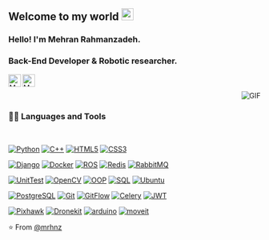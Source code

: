
    
## Welcome to my world <img src="https://github.com/TheDudeThatCode/TheDudeThatCode/blob/master/Assets/Earth.gif" width="24px">

### Hello! I'm Mehran Rahmanzadeh.
### Back-End Developer & Robotic researcher.


<a href="https://www.linkedin.com/in/mehran-rahmanzadeh-996161204/">
  <img align="left" alt="Mehran Rahmanzadeh" width="25px" src="https://cdn.jsdelivr.net/npm/simple-icons@v3/icons/linkedin.svg" />
</a>
<a href="https://www.instagram.com/imrhnz">
  <img align="left" alt="Mehran Rahmanzadeh" width="25px" src="https://cdn.jsdelivr.net/npm/simple-icons@v3/icons/instagram.svg" />
</a>

<br />
<br />

  <img align="right" alt="GIF" src="https://media.giphy.com/media/836HiJc7pgzy8iNXCn/giphy.gif" />

<br />

### 👨‍💻 Languages and Tools

<br />

[![Python](https://img.shields.io/badge/-python-black?style=flat&logo=python&link=https://github.com/mrhnz)](https://github.com/mrhnz) 
[![C++](https://img.shields.io/badge/-C++-563D7C?style=flat&logo=cplusplus&link=https://github.com/mrhnz)](https://github.com/mrhnz) 
[![HTML5](https://img.shields.io/badge/-HTML5-E34F26?style=flat&logo=html5&logoColor=white&link=https://github.com/mrhnz)](https://github.com/mrhnz) 
[![CSS3](https://img.shields.io/badge/-CSS3-1572B6?style=flat&logo=css3&link=https://github.com/mrhnz)](https://github.com/mrhnz) 

[![Django](https://img.shields.io/badge/-Django-2f7b15?style=flat&logo=django&link=https://github.com/mrhnz)](https://github.com/mrhnz) 
[![Docker](https://img.shields.io/badge/-Docker-gray?style=flat&logo=docker&link=https://github.com/mrhnz)](https://github.com/mrhnz) 
[![ROS](https://img.shields.io/badge/-ROS-blue?style=flat&logo=ros&link=https://github.com/mrhnz)](https://github.com/mrhnz) 
[![Redis](https://img.shields.io/badge/-Redis-white?style=flat&logo=redis&link=https://github.com/mrhnz)](https://github.com/mrhnz) 
[![RabbitMQ](https://img.shields.io/badge/-RabbitMQ-black?style=flat&logo=rabbitmq&link=https://github.com/mrhnz)](https://github.com/mrhnz) 

[![UnitTest](https://img.shields.io/badge/-UnitTest-gray?style=flat&logo=pytest&link=https://github.com/mrhnz)](https://github.com/mrhnz)
[![OpenCV](https://img.shields.io/badge/-OpenCV-yellow?style=flat&logo=opencv&link=https://github.com/mrhnz)](https://github.com/mrhnz)
[![OOP](https://img.shields.io/badge/-OOP-purple?style=flat&logo=programming&link=https://github.com/mrhnz)](https://github.com/mrhnz)
[![SQL](https://img.shields.io/badge/-SQL-02569B?style=flat&logo=sqlite&link=https://github.com/mrhnz)](https://github.com/mrhnz)
[![Ubuntu](https://img.shields.io/badge/-ubuntu-white?style=flat&logo=ubuntu&link=https://github.com/mrhnz)](https://github.com/mrhnz)

[![PostgreSQL](https://img.shields.io/badge/-PostgreSQL-white?style=flat&logo=postgresql&link=https://github.com/mrhnz)](https://github.com/mrhnz)
[![Git](https://img.shields.io/badge/-Git-black?style=flat&logo=git&link=https://github.com/mrhnz)](https://github.com/mrhnz) 
[![GitFlow](https://img.shields.io/badge/-GitFlow-silver?style=flat&logo=git&link=https://github.com/mrhnz)](https://github.com/mrhnz) 
[![Celery](https://img.shields.io/badge/-Celery-blue?style=flat&logo=celery&link=https://github.com/mrhnz)](https://github.com/mrhnz)
[![JWT](https://img.shields.io/badge/-JWT-FCA121?style=flat&logo=json&link=https://github.com/mrhnz)](https://gitlab.com/mrhnz)

[![Pixhawk](https://img.shields.io/badge/-Pixhawk-gray?style=flat&logo=drone&link=https://github.com/mrhnz)](https://gitlab.com/mrhnz)
[![Dronekit](https://img.shields.io/badge/-dronekit-red?style=flat&logo=drone&link=https://github.com/mrhnz)](https://gitlab.com/mrhnz)
[![arduino](https://img.shields.io/badge/-arduino-blue?style=flat&logo=arduino&link=https://github.com/mrhnz)](https://gitlab.com/mrhnz)
[![moveit](https://img.shields.io/badge/-moveit-gray?style=flat&logo=pandas&link=https://github.com/mrhnz)](https://gitlab.com/mrhnz)

⭐️ From [@mrhnz](https://github.com/mrhnz)
